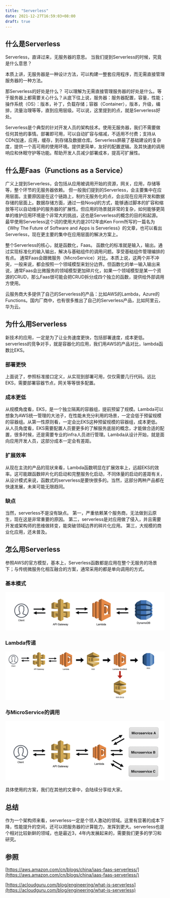 ```yaml
---
title: "Serverless"
date: 2021-12-27T16:59:03+08:00
draft: true
---
```


## 什么是Serverless

Serverless，直译过来，无服务器的意思。
当我们提到Serverless的时候，究竟是什么意思？

本质上讲，无服务器是一种设计方法，可以构建一整套应用程序，而无需直接管理服务器的一种方法。

那Serverless的好处是什么？
可以理解为无需直接管理服务器的好处是什么。等于服务器上都需要关心什么？从底下往上说，服务器：服务器配置，容量，性能；操作系统（OS）：版本，补丁，负载存储；容器（Container），版本，升级，编排，流量治理等等，直到应用层级。可以说，这里提到的点，就是Serverless好处。

Serverless是个典型的针对开发人员的架构技术。使用无服务器，我们不需要做任何其他的事情。部署即可用，可以自动扩容与缩减，不适用不付费；支持从CDN加速，应用，缓存，到存储及数据仓库。Serverless屏蔽了基础建设的复杂度，提供一个高可用的使用环境。提供更简单，友好的配置逻辑。及其快速的调用响应和休眠守护等功能。帮助开发人员减少部署成本，提高可扩展性。

## 什么是Faas（Functions as a Service）
广义上提到Serverless，会包括从应用被调用开始的资源，网关，应用，存储等等，整个环节的无服务器依赖。
但一般我们提到的Serverless，会主要集中在应用层面。主要原因是在这个链路上，制约无服务化的点，会出现在应用开发和数据存储的层面上。数据存储方面，通过一些Nosql的方式，能够通过脚本的扩容和缩放等可以自动维护的服务器的扩展性。但应用的场景就非常的复杂，如何能够更简单的维护应用环境是个非常大的挑战，这也是Serverless的概念的目的和起源。最早使用Serverless这个词的使用大约是2012年由Ken Form所写的一篇名为《Why The Future of Software and Apps is Serverless》的文章，也可以看出Serverless，现在更主要的集中在应用层面的解决方案上。

整个Serverless的核心，就是函数化，Faas。
函数化的标准就是输入，输出。通过实现标准化的输入输出，解决与基础组件的调用问题。享受基础组件管理编排的有点。
通常Faas会跟微服务（MicroService）对比。本质上说，这两个并不冲突，一般来说，都会按照一个领域模型来划分边界。但函数化的单一输入输出来说，通常Faas会比微服务的领域模型更加碎片化，如果一个领域模型是某一个资源的CRUD，那么Faas很可能会把CRUD拆分成四个独立的函数，提供给外部调用方使用。

云服务商大多提供了自己的Serverless的产品：比如AWS的Lambda，Azure的Functions。国内厂商中，也有很多推出了自己的Serverless产品，比如阿里云，华为云。

## 为什么用Serverless
新技术的应用，一定是为了让业务速度更快，包括部署速度，成本更低。serverless的竞争对手，就是容器化的应用，我们用AWS的产品对比，lambda函数比EKS。

### 部署更快
上面说了，参照标准接口定义，从实现到部署可用，仅仅需要几行代码。远比EKS，需要部署容器节点，网关等等很多配置。

### 成本更低
从规模角度看，EKS，是一个独立隔离的容器组，提前预留了规模。Lambda可以想象为AWS统一管理的大池子，在性能未充分利用的场景，一定会低于预留规模的容器组。从第一性原则看，一定会比EKS这种预留规模的容器组，成本更低。
从人员角度看，EKS需要配置人员要更多的了解服务底层的概念，才能做合适的配置，很多时候，还是需要专业的infra人员进行管理。Lambda从设计开始，就是面向应用开发人员，这部分成本一定会有差距。

### 扩展效率
从现在主流的产品的现状来看，Lambda函数明显在扩展效率上，远超EKS的效率。这可能跟函数碎片化的启动和完整服务化启动，不同体量的启动的差距有关，从设计模式来说，函数式的serverless是要快很多的。当然，这部分两种产品都在快速发展，未来可能无限趋同。

### 缺点
当然，serverless不是没有缺点。
第一，严重依赖某个服务商，无法做到云原生，现在这是非常重要的原因。
第二，serverless是对应用做了侵入，并且需要开发或架构师的思维做转变，能突破领域边界的碎片化应用。
第三，大规模的商业化应用，还未普及。

## 怎么用Serverless
参照AWS的官方模型，基本上，Serverless函数都是应用在整个无服务的场景下；与传统微服务化相互融合的方案，通常采用的都是单向调用的方式。
### 基本模式
![基本版本](./img/biz1.png)
### Lambda传递
![函数->Lambda->函数](./img/biz2.png)
### 与MicroService的调用
![函数->容器化微服务](./img/biz3.png)

具体使用的方案，我们在其他的文章中，会陆续分享给大家。

## 总结
作为一个架构师来看，serverless一定是个领人激动的领域。这里有显著的成本下降，性能提升的空间，还可以把服务器的计算能力，发挥到更大。serverless也是个相对比较新鲜的领域，也是最近3，4年内发展起来的，需要我们更多的学习和研究。


## 参照

[https://aws.amazon.com/cn/blogs/china/iaas-faas-serverless/](https://aws.amazon.com/cn/blogs/china/iaas-faas-serverless/)

[https://acloudguru.com/blog/engineering/what-is-serverless](https://acloudguru.com/blog/engineering/what-is-serverless)